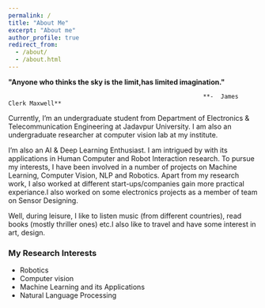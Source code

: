 ```yaml
---
permalink: /
title: "About Me"
excerpt: "About me"
author_profile: true
redirect_from: 
  - /about/
  - /about.html
---
```


**"Anyone who thinks the sky is the limit,has limited imagination."**

                                                           **-  James Clerk Maxwell**

Currently, I’m an undergraduate student from Department of Electronics & Telecommunication Engineering at Jadavpur University. I am also an undergraduate researcher at computer vision lab at my institute. 

I’m also an AI & Deep Learning Enthusiast. I am intrigued by with its applications in Human Computer and Robot Interaction research. To pursue my interests, I have been involved in a number of projects on Machine Learning, Computer Vision, NLP and Robotics. Apart from my research work, I also worked at different start-ups/companies gain more practical experiance.I also worked on some electronics projects as a member of team on Sensor Designing.

Well, during leisure, I like to listen music (from different countries), read books (mostly thriller ones) etc.I also like to travel and have some interest in art, design.

### My Research Interests
* Robotics
* Computer vision 
* Machine Learning and its Applications
*	Natural Language Processing





